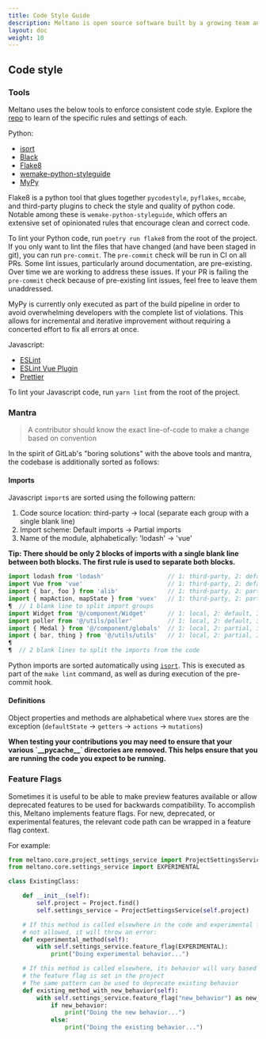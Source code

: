 ```yaml
---
title: Code Style Guide
description: Meltano is open source software built by a growing team and a community of contributors.
layout: doc
weight: 10
---
```


## Code style

### Tools

Meltano uses the below tools to enforce consistent code style. Explore the [repo](https://github.com/meltano/meltano) to learn of the specific rules and settings of each.

Python:
- [isort](https://pycqa.github.io/isort/)
- [Black](https://github.com/ambv/black)
- [Flake8](https://flake8.pycqa.org/en/latest/)
- [wemake-python-styleguide](https://wemake-python-stylegui.de/en/latest/)
- [MyPy](https://mypy.readthedocs.io/en/stable/)

Flake8 is a python tool that glues together `pycodestyle`, `pyflakes`, `mccabe`, and third-party plugins to check the style and quality of python code. Notable among these is `wemake-python-styleguide`, which offers an extensive set of opinionated rules that encourage clean and correct code.

To lint your Python code, run `poetry run flake8` from the root of the project. If you only want to lint the files that have changed (and have been staged in git), you can run `pre-commit`. The `pre-commit` check will be run in CI on all PRs. Some lint issues, particularly around documentation, are pre-existing. Over time we are working to address these issues. If your PR is failing the `pre-commit` check because of pre-existing lint issues, feel free to leave them unaddressed.

MyPy is currently only executed as part of the build pipeline in order to avoid overwhelming developers with the complete list of violations. This allows for incremental and iterative improvement without requiring a concerted effort to fix all errors at once.

Javascript:
- [ESLint](https://eslint.org/docs/rules/)
- [ESLint Vue Plugin](https://github.com/vuejs/eslint-plugin-vue)
- [Prettier](https://prettier.io/)

To lint your Javascript code, run `yarn lint` from the root of the project.

### Mantra

> A contributor should know the exact line-of-code to make a change based on convention

In the spirit of GitLab's "boring solutions" with the above tools and mantra, the codebase is additionally sorted as follows:

#### Imports

Javascript `import`s are sorted using the following pattern:

1. Code source location: third-party → local (separate each group with a single blank line)
1. Import scheme: Default imports → Partial imports
1. Name of the module, alphabetically: 'lodash' → 'vue'

<div class="notification is-warning">
  <p><strong>Tip: There should be only 2 blocks of imports with a single blank line between both blocks.
The first rule is used to separate both blocks.</strong></p>
</div>

```js
import lodash from 'lodash'                  // 1: third-party, 2: default, 3: [l]odash
import Vue from 'vue'                        // 1: third-party, 2: default, 3: [v]ue
import { bar, foo } from 'alib'              // 1: third-party, 2: partial, 3: [a]lib
import { mapAction, mapState } from 'vuex'   // 1: third-party, 2: partial, 3: [v]uex
¶  // 1 blank line to split import groups
import Widget from '@/component/Widget'      // 1: local, 2: default, 3: @/[c]omponent/Widget
import poller from '@/utils/poller'          // 1: local, 2: default, 3: @/[u]tils/poller
import { Medal } from '@/component/globals'  // 1: local, 2: partial, 3: @/[c]omponent/globals
import { bar, thing } from '@/utils/utils'   // 1: local, 2: partial, 3: @/[u]tils/utils
¶
¶  // 2 blank lines to split the imports from the code
```

Python imports are sorted automatically using [`isort`](https://pycqa.github.io/isort/). This is executed as part of the `make lint` command, as well as during execution of the pre-commit hook.

#### Definitions

Object properties and methods are alphabetical where `Vuex` stores are the exception (`defaultState` -> `getters` -> `actions` -> `mutations`)

<div class="notification is-danger">
  <p><strong>When testing your contributions you may need to ensure that your various `__pycache__` directories are removed. This helps ensure that you are running the code you expect to be running.</strong></p>
</div>

### Feature Flags

Sometimes it is useful to be able to make preview features available or allow deprecated features to be used for backwards compatibility.
To accomplish this, Meltano implements feature flags.
For new, deprecated, or experimental features, the relevant code path can be wrapped in a feature flag context.

For example:
```python
from meltano.core.project_settings_service import ProjectSettingsService
from meltano.core.settings_service import EXPERIMENTAL

class ExistingClass:

    def __init__(self):
        self.project = Project.find()
        self.settings_service = ProjectSettingsService(self.project)

    # If this method is called elsewhere in the code and experimental features are
    # not allowed, it will throw an error:
    def experimental_method(self):
        with self.settings_service.feature_flag(EXPERIMENTAL):
            print("Doing experimental behavior...")

    # If this method is called elsewhere, its behavior will vary based on whether
    # the feature flag is set in the project
    # The same pattern can be used to deprecate existing behavior
    def existing_method_with_new_behavior(self):
        with self.settings_service.feature_flag("new_behavior") as new_behavior:
            if new_behavior:
                print("Doing the new behavior...")
            else:
                print("Doing the existing behavior...")
```
